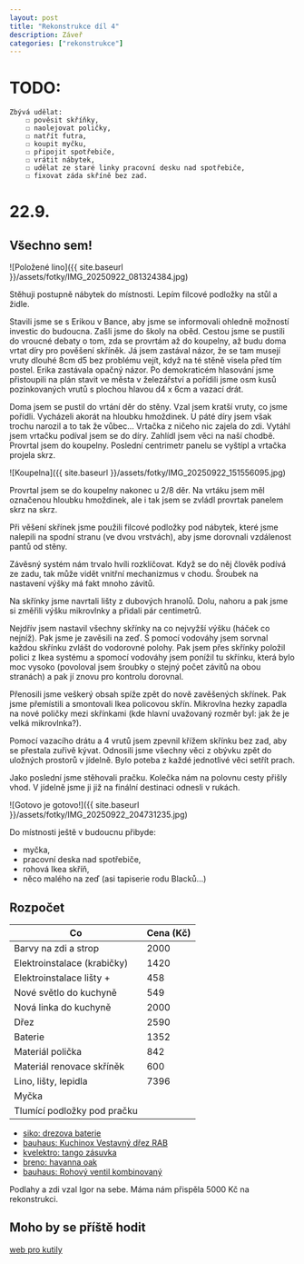 ```yaml
---
layout: post
title: "Rekonstrukce díl 4"
description: Záveř
categories: ["rekonstrukce"]
---
```


# TODO:

    Zbývá udělat:
        ☐ pověsit skříňky,
        ☐ naolejovat poličky,
        ☐ natřít futra,
        ☐ koupit myčku,
        ☐ připojit spotřebiče,
        ☐ vrátit nábytek,
        ☐ udělat ze staré linky pracovní desku nad spotřebiče,
        ☐ fixovat záda skříně bez zad.

# 22.9.

## Všechno sem!

![Položené lino]({{ site.baseurl }}/assets/fotky/IMG_20250922_081324384.jpg)

Stěhuji postupně nábytek do místnosti. Lepím filcové podložky na stůl a židle.

Stavili jsme se s Erikou v Bance, aby jsme se informovali ohledně možností investic do budoucna. Zašli jsme do školy na oběd. Cestou jsme se pustili do vroucné debaty o tom, zda se provrtám až do koupelny, až budu doma vrtat díry pro pověšení skříněk. Já jsem zastával názor, že se tam musejí vruty dlouhé 8cm d5 bez problému vejít, když na té stěně visela před tím postel. Erika zastávala opačný názor. Po demokraticém hlasování jsme přistoupili na plán stavit ve města v železářství a pořídili jsme osm kusů pozinkovaných vrutů s plochou hlavou d4 x 6cm a vazací drát. 

Doma jsem se pustil do vrtání děr do stěny. Vzal jsem kratší vruty, co jsme pořídli. Vycházeli akorát na hloubku hmoždinek. U páté díry jsem však trochu narozil a to tak že vůbec... 
Vrtačka z ničeho nic zajela do zdi. Vytáhl jsem vrtačku podíval jsem se do díry. Zahlídl jsem věci na naší chodbě. Provrtal jsem do koupelny. Poslední centrimetr panelu se vyštípl a vrtačka projela skrz. 

![Koupelna]({{ site.baseurl }}/assets/fotky/IMG_20250922_151556095.jpg)

Provrtal jsem se do koupelny nakonec u 2/8 děr. Na vrtáku jsem měl označenou hloubku hmoždinek, ale i tak jsem se zvládl provrtak panelem skrz na skrz.

Při věšení skřínek jsme použili filcové podložky pod nábytek, které jsme nalepili na spodní stranu (ve dvou vrstvách), aby jsme dorovnali vzdálenost pantů od stěny.

Závěsný systém nám trvalo hvíli rozklíčovat. Když se do něj člověk podívá ze zadu, tak může vidět vnitřní mechanizmus v chodu. Šroubek na nastavení výšky má fakt mnoho závitů.

Na skřínky jsme navrtali lišty z dubových hranolů. Dolu, nahoru a pak jsme si změřili výšku mikrovlnky a přidali pár centimetrů. 

Nejdřív jsem nastavil všechny skřínky na co nejvyžší výšku (háček co nejníž). Pak jsme je zavěsili na zeď. S pomocí vodováhy jsem sorvnal každou skřínku zvlášt do vodorovné polohy. Pak jsem přes skřínky položil polici z Ikea systému a spomocí vodováhy jsem ponížil tu skřínku, která bylo moc vysoko (povoloval jsem šroubky o stejný počet závitů na obou stranách) a pak jí znovu pro kontrolu dorovnal. 

Přenosili jsme veškerý obsah spíže zpět do nově zavěšených skřínek. Pak jsme přemístili a smontovali Ikea policovou skřín. Mikrovlna hezky zapadla na nové poličky mezi skřínkami (kde hlavní uvažovaný rozměr byl: jak že je velká mikrovlnka?).

Pomocí vazacího drátu a 4 vrutů jsem zpevnil křížem skřínku bez zad, aby se přestala zuřivě kývat. Odnosili jsme všechny věci z obývku zpět do uložných prostorů v jídelně. Bylo poteba z každé jednotlivé věci setřít prach.

Jako poslední jsme stěhovali pračku. Kolečka nám na polovnu cesty přišly vhod. V jídelně jsme ji již na finální destinaci odnesli v rukách. 

![Gotovo je gotovo!]({{ site.baseurl }}/assets/fotky/IMG_20250922_204731235.jpg)

Do místnosti ještě v budoucnu přibyde:
- myčka,
- pracovní deska nad spotřebiče,
- rohová Ikea skříň,
- něco malého na zeď (asi tapiserie rodu Blacků...)


## Rozpočet

| Co  | Cena (Kč) |
|-----|-----------|
| Barvy na zdi a strop | 2000 |
| Elektroinstalace (krabičky) | 1420 |
| Elektroinstalace lišty + | 458 |
| Nové světlo do kuchyně | 549 |
| Nová linka do kuchyně | 2000 |
| Dřez | 2590 |
| Baterie | 1352 |
| Materiál polička | 842 |
| Materiál renovace skříněk | 600 |
| Lino, lišty, lepidla | 7396 |
| Myčka |  |
| Tlumící podložky pod pračku |  |

- [siko: drezova baterie](https://www.siko.cz/drezova-baterie-sat-se-silikonovym-raminkem-cerna-matna-satbsd290cm/p/SATBSD290CM)
- [bauhaus: Kuchinox Vestavný dřez RAB](https://www.bauhaus.cz/kuchinox-vestavny-drez-rab-31325697)
- [kvelektro: tango zásuvka](https://www.kvelektro.cz/krabice-listova-kopos-lk-80x28-2zt-hb-bila-pro-dvojzasuvky-tango-p1187250)
- [breno: havanna oak](https://www.breno.cz/pvc-ambient-havanna-oak-669d-300)
- [bauhaus: Rohový ventil kombinovaný](https://www.bauhaus.cz/rohovy-ventil-kombinovany-13332373)


Podlahy a zdi vzal Igor na sebe.
Máma nám přispěla 5000 Kč na rekonstrukci.

## Moho by se příště hodit

[web pro kutily](https://www.stavebni-vzdelani.cz/rekonstrukce/)